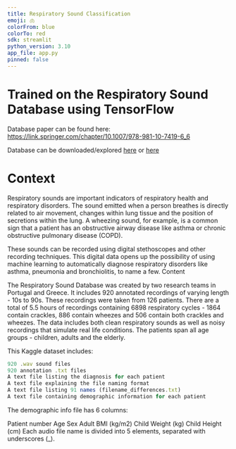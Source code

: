 ```yaml
---
title: Respiratory Sound Classification
emoji: 🫁
colorFrom: blue
colorTo: red
sdk: streamlit
python_version: 3.10
app_file: app.py
pinned: false
---
```


# Trained on the Respiratory Sound Database using TensorFlow

Database paper can be found here: 
https://link.springer.com/chapter/10.1007/978-981-10-7419-6_6

Database can be downloaded/explored [here](https://bhichallenge.med.auth.gr/) or [here](https://bhichallenge.med.auth.gr/node/51)

# Context
Respiratory sounds are important indicators of respiratory health and respiratory disorders. The sound emitted when a person breathes is directly related to air movement, changes within lung tissue and the position of secretions within the lung. A wheezing sound, for example, is a common sign that a patient has an obstructive airway disease like asthma or chronic obstructive pulmonary disease (COPD).

These sounds can be recorded using digital stethoscopes and other recording techniques. This digital data opens up the possibility of using machine learning to automatically diagnose respiratory disorders like asthma, pneumonia and bronchiolitis, to name a few. Content

The Respiratory Sound Database was created by two research teams in Portugal and Greece. It includes 920 annotated recordings of varying length - 10s to 90s. These recordings were taken from 126 patients. There are a total of 5.5 hours of recordings containing 6898 respiratory cycles - 1864 contain crackles, 886 contain wheezes and 506 contain both crackles and wheezes. The data includes both clean respiratory sounds as well as noisy recordings that simulate real life conditions. The patients span all age groups - children, adults and the elderly.

This Kaggle dataset includes:
```javascript
920 .wav sound files
920 annotation .txt files
A text file listing the diagnosis for each patient
A text file explaining the file naming format
A text file listing 91 names (filename_differences.txt)
A text file containing demographic information for each patient
```

The demographic info file has 6 columns:

Patient number
Age
Sex
Adult BMI (kg/m2)
Child Weight (kg)
Child Height (cm)
Each audio file name is divided into 5 elements, separated with underscores (_).

